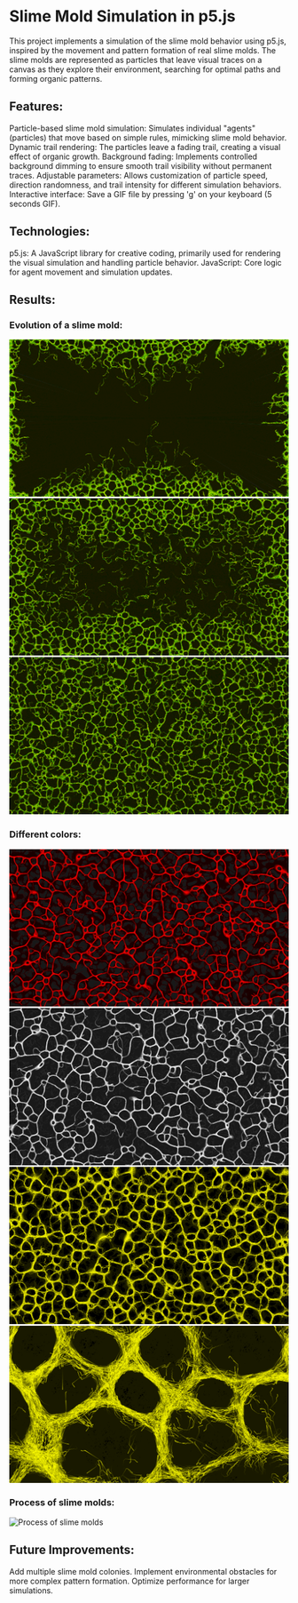 # Slime Mold Simulation in p5.js
This project implements a simulation of the slime mold behavior using p5.js, inspired by the movement and pattern formation of real slime molds. The slime molds are represented as particles that leave visual traces on a canvas as they explore their environment, searching for optimal paths and forming organic patterns.

## Features:
Particle-based slime mold simulation: Simulates individual "agents" (particles) that move based on simple rules, mimicking slime mold behavior.
Dynamic trail rendering: The particles leave a fading trail, creating a visual effect of organic growth.
Background fading: Implements controlled background dimming to ensure smooth trail visibility without permanent traces.
Adjustable parameters: Allows customization of particle speed, direction randomness, and trail intensity for different simulation behaviors.
Interactive interface: Save a GIF file by pressing 'g' on your keyboard (5 seconds GIF).

## Technologies:
p5.js: A JavaScript library for creative coding, primarily used for rendering the visual simulation and handling particle behavior.
JavaScript: Core logic for agent movement and simulation updates.

## Results:

### Evolution of a slime mold:
![Beginning state](images/beginning.png)
![Middle state](images/middle.png)
![End state](images/end.png)

### Different colors:
![Red](images/red.png)
![White](images/white.png)
![Yellow zoom out](images/smallYellow.png)
![Yellow zoom in](images/bigYellow.png)

### Process of slime molds:
![Process of slime molds](images/slimeMolds.gif)

## Future Improvements:
Add multiple slime mold colonies.
Implement environmental obstacles for more complex pattern formation.
Optimize performance for larger simulations.
